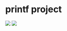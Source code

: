 # printf project
![](https://i.blogs.es/389033/programming/1366_2000.jpg)
![](https://www.flickr.com/photos/13037272@N06/51342075391/in/dateposted-public/)